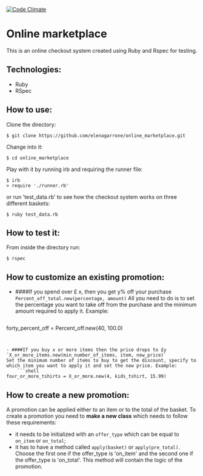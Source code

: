[![Code Climate](https://codeclimate.com/github/elenagarrone/online_marketplace/badges/gpa.svg)](https://codeclimate.com/github/elenagarrone/online_marketplace)

Online marketplace
==================
This is an online checkout system created using Ruby and Rspec for testing.

Technologies:
------------
- Ruby
- RSpec

How to use:
----------
Clone the directory:
```shell
$ git clone https://github.com/elenagarrone/online_marketplace.git
```
Change into it:
```shell
$ cd online_marketplace
```
Play with it by running irb and requiring the runner file:
```shell
$ irb
> require './runner.rb'
```
or run 'test_data.rb' to see how the checkout system works on three different baskets:
```shell
$ ruby test_data.rb
```

How to test it:
--------------
From inside the directory run:
```shell
$ rspec
```

How to customize an existing promotion:
---------------------------------------
- ####If you spend over £ x, then you get y% off your purchase
`Percent_off_total.new(percentage, amount)`
All you need to do is to set the percentage you want to take off from the purchase and the minimum amount required to apply it. Example:
    ```shell
forty_percent_off = Percent_off.new(40, 100.0)
```


- ####If you buy x or more items then the price drops to £y
`X_or_more_items.new(min_number_of_items, item, new_price)`
Set the minimum number of items to buy to get the discount, specify to which item you want to apply it and set the new price. Example:
    ```shell
four_or_more_tshirts = X_or_more.new(4, kids_tshirt, 15.99)
```

How to create a new promotion:
------------------------------
A promotion can be applied either to an item or to the total of the basket.
To create a promotion you need to <strong>make a new class</strong> which needs to follow these requirements:
- it needs to be initialized with an `offer_type` which can be equal to `on_item` or `on_total`;
- it has to have a method called `apply(basket)` or `apply(pre_total)`. Choose the first one if the offer_type is 'on_item' and the second one if the offer_type is 'on_total'.
This method will contain the logic of the promotion.
